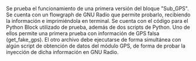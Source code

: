 Se prueba el funcionamiento de una primera versión del bloque "Sub_GPS". Se cuenta con un flowgraph de GNU Radio que permite probarlo, recibiendo la información e imprimiéndola en terminal. Se cuenta con el código para el Python Block utilizado de prueba, además de dos scripts de Python. Uno de ellos permite una primera prueba con información de GPS falsa (get_fake_gps). El otro archivo debe ejecutarse de forma simultánea con algún script de obtención de datos del módulo GPS, de forma de probar la inyección de dicha información en GNU Radio.
